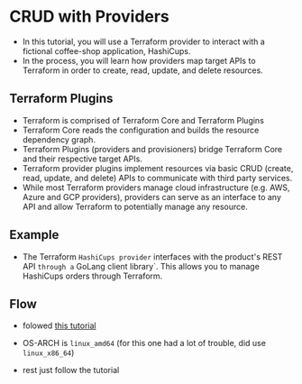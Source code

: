 # CRUD with Providers

- In this tutorial, you will use a Terraform provider to interact with a fictional coffee-shop application, HashiCups.
- In the process, you will learn how providers map target APIs to Terraform in order to create, read, update, and delete resources.

## Terraform Plugins

- Terraform is comprised of Terraform Core and Terraform Plugins
- Terraform Core reads the configuration and builds the resource dependency graph.
- Terraform Plugins (providers and provisioners) bridge Terraform Core and their respective target APIs. 
- Terraform provider plugins implement resources via basic CRUD (create, read, update, and delete) APIs to communicate with third party services.
- While most Terraform providers manage cloud infrastructure (e.g. AWS, Azure and GCP providers), providers can serve as an interface to any API and allow Terraform to potentially manage any resource.

## Example

- The Terraform `HashiCups provider` interfaces with the product's REST API `through a` GoLang client library`. This allows you to manage HashiCups orders through Terraform.


## Flow

- folowed [this tutorial](https://learn.hashicorp.com/tutorials/terraform/provider-use?in=terraform/providers)

- OS-ARCH is `linux_amd64` (for this one had a lot of trouble, did use `linux_x86_64`)

- rest just follow the tutorial